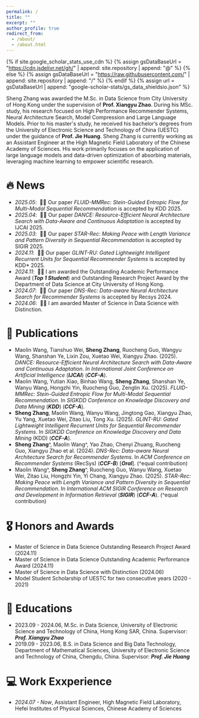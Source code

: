 ```yaml
---
permalink: /
title: ""
excerpt: ""
author_profile: true
redirect_from: 
  - /about/
  - /about.html
---
```


{% if site.google_scholar_stats_use_cdn %}
{% assign gsDataBaseUrl = "https://cdn.jsdelivr.net/gh/" | append: site.repository | append: "@" %}
{% else %}
{% assign gsDataBaseUrl = "https://raw.githubusercontent.com/" | append: site.repository | append: "/" %}
{% endif %}
{% assign url = gsDataBaseUrl | append: "google-scholar-stats/gs_data_shieldsio.json" %}

<span class='anchor' id='about-me'></span>

Sheng Zhang was awarded the M.Sc. in Data Science from City University of Hong Kong under the supervision of **Prof. Xiangyu Zhao**. During his MSc. study, his research focused on High Performance Recommender Systems, Neural Architecture Search, Model Compression and Large Language Models. Prior to his master's study, he received his bachelor’s degrees from the University of Electronic Science and Technology of China (UESTC) under the guidance of **Prof. Jie Huang**. Sheng Zhang is currently working as an Assistant Engineer at the High Magnetic Field Laboratory of the Chinese Academy of Sciences. His work primarily focuses on the application of large language models and data-driven optimization of absorbing materials, leveraging machine learning to empower scientific research.


# 🔥 News
- *2025.05*: &nbsp;🎉🎉 Our paper *FLUID-MMRec: Stein-Guided Entropic Flow for Multi-Modal Sequential Recommendation* is accepted by KDD 2025.
- *2025.04*: &nbsp;🎉🎉 Our paper *DANCE: Resource-Efficient Neural Architecture Search with Data-Aware and Continuous Adaptation* is accepted by IJCAI 2025.
- *2025.03*: &nbsp;🎉🎉 Our paper *STAR-Rec: Making Peace with Length Variance and Pattern Diversity in Sequential Recommendation* is accepted by SIGIR 2025.
- *2024.11*: &nbsp;🎉🎉 Our paper *GLINT-RU: Gated Lightweight Intelligent Recurrent Units for Sequential Recommender Systems* is accepted by KDD* 2025.
- *2024.11*: &nbsp;🎉🎉 I am awarded the Outstanding Academic Performance Award (***Top 1 Student***) and Outstanding Research Project Award by the Department of Data Science at City University of Hong Kong.
- *2024.07*: &nbsp;🎉🎉 Our paper *DNS-Rec: Data-aware Neural Architecture Search for Recommender Systems* is accepted by Recsys 2024.
- *2024.06*: &nbsp;🎉🎉 I am awarded Master of Science in Data Science with Distinction.

# 📝 Publications 
- Maolin Wang, Tianshuo Wei, **Sheng Zhang**, Ruocheng Guo, Wangyu Wang, Shanshan Ye, Lixin Zou, Xuetao Wei, Xiangyu Zhao. (2025). *DANCE: Resource-Efficient Neural Architecture Search with Data-Aware and Continuous Adaptation*. *In International Joint Conference on Artificial Intelligence* (***IJCAI***) (***CCF-A***).
- Maolin Wang, Yutian Xiao, Binhao Wang, **Sheng Zhang**, Shanshan Ye, Wanyu Wang, Hongzhi Yin, Ruocheng Guo, Zenglin Xu. (2025). *FLUID-MMRec: Stein-Guided Entropic Flow for Multi-Modal Sequential Recommendation*. In *SIGKDD Conference on Knowledge Discovery and Data Mining* (***KDD***) (***CCF-A***).
- **Sheng Zhang**, Maolin Wang, Wanyu Wang, Jingtong Gao, Xiangyu Zhao, Yu Yang, Xuetao Wei, Zitao Liu, Tong Xu. (2025). *GLINT-RU: Gated Lightweight Intelligent Recurrent Units for Sequential Recommender Systems*. In *SIGKDD Conference on Knowledge Discovery and Data Mining* (KDD) (***CCF-A***).
- **Sheng Zhang**^, Maolin Wang^, Yao Zhao, Chenyi Zhuang, Ruocheng Guo, Xiangyu Zhao et al. (2024). *DNS-Rec: Data-aware Neural Architecture Search for Recommender Systems*. In *ACM Conference on Recommender Systems* (RecSys) (***CCF-B***) \[***Oral***\]. (^equal contribution)
- Maolin Wang^, **Sheng Zhang**^, Ruocheng Guo, Wanyu Wang, Xuetao Wei, Zitao Liu, Hongzhi Yin, Yi Chang, Xiangyu Zhao. (2025). *STAR-Rec: Making Peace with Length Variance and Pattern Diversity in Sequential Recommendation*. In *International ACM SIGIR Conference on Research and Development in Information Retrieval* (***SIGIR***) (***CCF-A***). (^equal contribution)

# 🎖 Honors and Awards
- Master of Science in Data Science Outstanding Research Project Award (2024.11)
- Master of Science in Data Science Outstanding Academic Performance Award (2024.11)
- Master of Science in Data Science with Distinction (2024.06)
- Model Student Scholarship of UESTC for two consecutive years (2020 - 2021)

# 📖 Educations
- 2023.09 - 2024.06, M.Sc. in Data Science, University of Electronic Science and Technology of China, Hong Kong SAR, China. Supervisor: ***Prof. Xiangyu Zhao***
- 2019.09 - 2023.06, B.S. in Data Science and Big Data Technology, Department of Mathematical Sciences, University of Electronic Science and Technology of China, Chengdu, China. Supervisor: ***Prof. Jie Huang***

# 💻 Work Exxperience
- *2024.07 - Now*, Assistant Engineer, High Magnetic Field Laboratory, Hefei Institutes of Physical Sciences, Chinese Academy of Sciences
